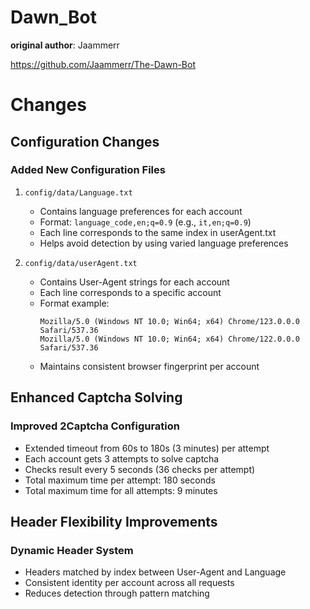 # Dawn_Bot

**original author**: Jaammerr  

https://github.com/Jaammerr/The-Dawn-Bot

  
# Changes

## Configuration Changes

### Added New Configuration Files
1. `config/data/Language.txt`
   - Contains language preferences for each account
   - Format: `language_code,en;q=0.9` (e.g., `it,en;q=0.9`) 
   - Each line corresponds to the same index in userAgent.txt
   - Helps avoid detection by using varied language preferences

2. `config/data/userAgent.txt`
   - Contains User-Agent strings for each account
   - Each line corresponds to a specific account
   - Format example:
     ```
     Mozilla/5.0 (Windows NT 10.0; Win64; x64) Chrome/123.0.0.0 Safari/537.36
     Mozilla/5.0 (Windows NT 10.0; Win64; x64) Chrome/122.0.0.0 Safari/537.36
     ```
   - Maintains consistent browser fingerprint per account

## Enhanced Captcha Solving

### Improved 2Captcha Configuration
- Extended timeout from 60s to 180s (3 minutes) per attempt
- Each account gets 3 attempts to solve captcha
- Checks result every 5 seconds (36 checks per attempt)
- Total maximum time per attempt: 180 seconds
- Total maximum time for all attempts: 9 minutes

## Header Flexibility Improvements

### Dynamic Header System
- Headers matched by index between User-Agent and Language
- Consistent identity per account across all requests
- Reduces detection through pattern matching
